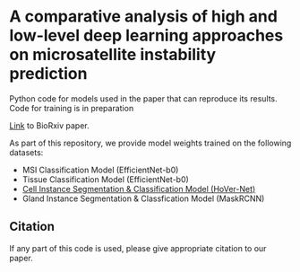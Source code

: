 
# A comparative analysis of high and low-level deep learning approaches on microsatellite instability prediction

Python code for models used in the paper that can reproduce its results.
Code for training is in preparation <br />

[Link](https://www.sciencedirect.com/science/) to BioRxiv paper. <br />

As part of this repository, we provide model weights trained on the following datasets:

- MSI Classification Model (EfficientNet-b0)
- Tissue Classification Model (EfficientNet-b0)
- [Cell Instance Segmentation & Classification Model (HoVer-Net)](https://github.com/vqdang/hover_net)
- Gland Instance Segmentation & Classfication Model (MaskRCNN)

## Citation

If any part of this code is used, please give appropriate citation to our paper. <br />
